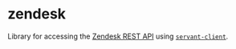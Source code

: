 # zendesk

Library for accessing the [Zendesk REST
API](https://developer.zendesk.com/rest_api) using [`servant-client`](https://hackage.haskell.org/package/servant-client).
